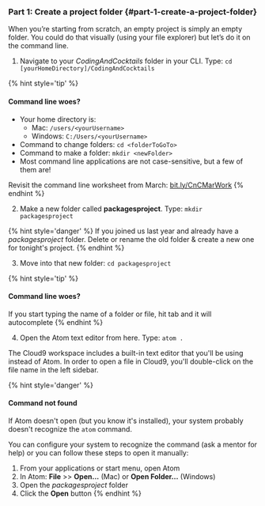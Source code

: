 ### Part 1: Create a project folder {#part-1-create-a-project-folder}

When you’re starting from scratch, an empty project is simply an empty folder. You could do that visually (using your file explorer) but let’s do it on the command line.

1.  Navigate to your _CodingAndCocktails_ folder in your CLI. Type: `cd [yourHomeDirectory]/CodingAndCocktails`

  {% hint style='tip' %}
  #### Command line woes?
  - Your home directory is:
    - Mac: `/users/<yourUsername>`
    - Windows: `C:/Users/<yourUsername>`
  - Command to change folders: `cd <folderToGoTo>`
  - Command to make a folder: `mkdir <newFolder>`
  - Most command line applications are not case-sensitive, but a few of them are!

  Revisit the command line worksheet from March:
  [bit.ly/CnCMarWork](http://bit.ly/CnCMarWork)
  {% endhint %}

2.  Make a new folder called **packagesproject**. Type: `mkdir packagesproject`

  {% hint style='danger' %}
  If you joined us last year and already have a _packagesproject_ folder. Delete or rename the old folder & create a new one for tonight's project.
  {% endhint %}

3.  Move into that new folder: `cd packagesproject`

  {% hint style='tip' %}
  #### Command line woes?

  If you start typing the name of a folder or file, hit tab and it will autocomplete
  {% endhint %}

4.  Open the Atom text editor from here. Type: `atom .`

  <!--sec data-title="Chromebooks Only: Cloud9 Instructions" data-id="section0" data-show=true data-collapse=true ces-->
  The Cloud9 workspace includes a built-in text editor that you'll be using instead of Atom. In order to open a file in Cloud9, you'll double-click on the file name in the left sidebar.
  <!--endsec-->

  {% hint style='danger' %}
  #### Command not found
  If Atom doesn't open (but you know it's installed), your system probably doesn't recognize the `atom` command.

  You can configure your system to recognize the command (ask a mentor for help) or you can follow these steps to open it manually:

  1. From your applications or start menu, open Atom
  2. In Atom: **File** >> **Open...** (Mac) or **Open Folder...** (Windows)
  3. Open the _packagesproject_ folder
  4. Click the **Open** button
  {% endhint %}

